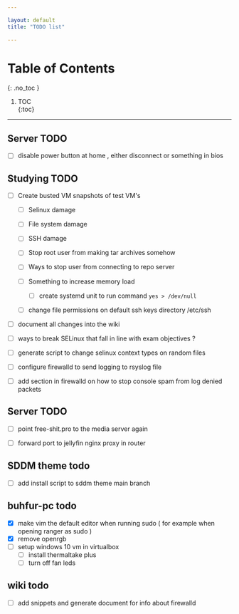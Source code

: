 ```yaml
---

layout: default
title: "TODO list"

---
```


# Table of Contents  
{: .no_toc }

1. TOC  
{:toc}

---

## Server TODO 

- [ ] disable power button at home , either disconnect or something in bios  

## Studying TODO 

- [ ] Create busted VM snapshots of test VM's 
    - [ ] Selinux damage
    - [ ] File system damage 
    - [ ] SSH damage 
    - [ ] Stop root user from making tar archives somehow 
    - [ ] Ways to stop user from connecting to repo server  
    - [ ] Something to increase memory load 
        - [ ] create systemd unit to run command `yes > /dev/null`
    - [ ] change file permissions on default ssh keys directory /etc/ssh


- [ ] document all changes into the wiki 

- [ ] ways to break SELinux that fall in line with exam objectives ? 

- [ ] generate script to change selinux context types on random files 
- [ ] configure firewalld to send logging to rsyslog file 
- [ ] add section in firewalld on how to stop console spam from log denied packets 



## Server TODO
 
- [ ] point free-shit.pro to the media server again 

- [ ] forward port to jellyfin nginx proxy in router 

## SDDM theme todo

- [ ] add install script to sddm theme main branch 

## buhfur-pc todo 

- [x] make vim the default editor when running sudo ( for example when opening ranger as sudo )
- [x] remove openrgb 
- [ ] setup windows 10 vm in virtualbox 
    - [ ] install thermaltake plus 
    - [ ] turn off fan leds 

## wiki todo 

- [ ] add snippets and generate document for info about firewalld

